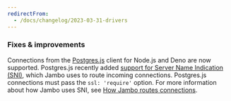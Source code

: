 ```yaml
---
redirectFrom:
  - /docs/changelog/2023-03-31-drivers
---
```


### Fixes & improvements

Connections from the [Postgres.js](https://github.com/porsager/postgres) client for Node.js and Deno are now supported. Postgres.js recently added [support for Server Name Indication (SNI)](https://github.com/porsager/postgres/commit/498f2aec9fa2abe7da548865abffb148ba438946), which Jambo uses to route incoming connections. Postgres.js connections must pass the `ssl: 'require'` option. For more information about how Jambo uses SNI, see [How Jambo routes connections](/docs/connect/connection-errors#how-neon-routes-connections).
